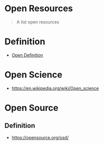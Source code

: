 # Open Resources
> A list open resources

# Definition

- [Open Definition](https://opendefinition.org/)

# Open Science
- https://en.wikipedia.org/wiki/Open_science

# Open Source

## Definition 
- https://opensource.org/osd/ 
